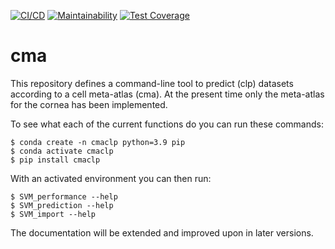 [![CI/CD](https://github.com/Arts-of-coding/cmaclp/actions/workflows/ci-cd.yml/badge.svg)](https://github.com/Arts-of-coding/cmaclp/actions/workflows/ci-cd.yml)
[![Maintainability](https://api.codeclimate.com/v1/badges/598ba117b586183c46a8/maintainability)](https://codeclimate.com/github/Arts-of-coding/cmaclp/maintainability)
[![Test Coverage](https://api.codeclimate.com/v1/badges/598ba117b586183c46a8/test_coverage)](https://codeclimate.com/github/Arts-of-coding/cmaclp/test_coverage)
# cma
This repository defines a command-line tool to predict (clp) datasets according to a cell meta-atlas (cma). At the present time only the meta-atlas for the cornea has been implemented.

To see what each of the current functions do you can run these commands:

```
$ conda create -n cmaclp python=3.9 pip
$ conda activate cmaclp
$ pip install cmaclp
```
With an activated environment you can then run:
```
$ SVM_performance --help
$ SVM_prediction --help
$ SVM_import --help
```
The documentation will be extended and improved upon in later versions.
